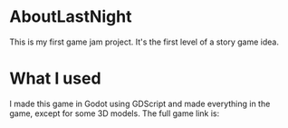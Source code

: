 # AboutLastNight
This is my first game jam project.
It's the first level of a story game idea.

# What I used
I made this game in Godot using GDScript and made everything in the game, except for some 3D models.
The full game link is: 
